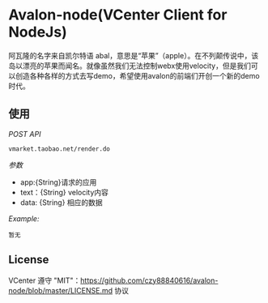 # Avalon-node(VCenter Client for NodeJs)

阿瓦隆的名字来自凯尔特语 abal，意思是“苹果”（apple）。在不列颠传说中，该岛以漂亮的苹果而闻名。就像虽然我们无法控制webx使用velocity，但是我们可以创造各种各样的方式去写demo，希望使用avalon的前端们开创一个新的demo时代。

## 使用

*POST API*

    vmarket.taobao.net/render.do

*参数*

* app:{String}请求的应用
* text：{String} velocity内容
* data: {String} 相应的数据

*Example:*

    暂无


## License
VCenter 遵守 "MIT"：https://github.com/czy88840616/avalon-node/blob/master/LICENSE.md 协议